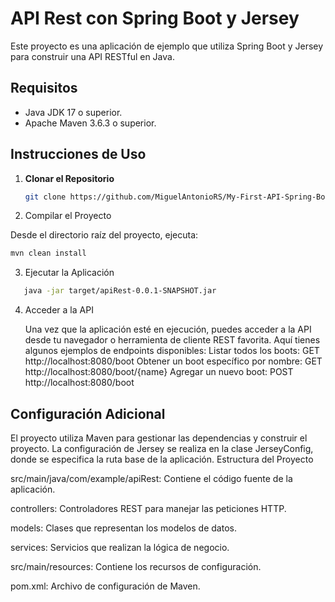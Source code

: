 # API Rest con Spring Boot y Jersey

Este proyecto es una aplicación de ejemplo que utiliza Spring Boot y Jersey para construir una API RESTful en Java. 

## Requisitos

- Java JDK 17 o superior.
- Apache Maven 3.6.3 o superior.
 
## Instrucciones de Uso

1. **Clonar el Repositorio**

   ```bash
   git clone https://github.com/MiguelAntonioRS/My-First-API-Spring-Boot.git

2. Compilar el Proyecto
 
Desde el directorio raíz del proyecto, ejecuta:
```bash
mvn clean install
```
3. Ejecutar la Aplicación
```bash
   java -jar target/apiRest-0.0.1-SNAPSHOT.jar
```
4. Acceder a la API

    Una vez que la aplicación esté en ejecución, puedes acceder a la API desde tu navegador o herramienta de cliente REST favorita. Aquí tienes algunos ejemplos de endpoints disponibles:
        Listar todos los boots: GET http://localhost:8080/boot
        Obtener un boot específico por nombre: GET http://localhost:8080/boot/{name}
        Agregar un nuevo boot: POST http://localhost:8080/boot

## Configuración Adicional

El proyecto utiliza Maven para gestionar las dependencias y construir el proyecto. La configuración de Jersey se realiza en la clase JerseyConfig, donde se especifica la ruta base de la aplicación.
Estructura del Proyecto

  src/main/java/com/example/apiRest: Contiene el código fuente de la aplicación.

   controllers: Controladores REST para manejar las peticiones HTTP.
       
   models: Clases que representan los modelos de datos.
        
   services: Servicios que realizan la lógica de negocio. 
        
   src/main/resources: Contiene los recursos de configuración.
        
   pom.xml: Archivo de configuración de Maven. 
